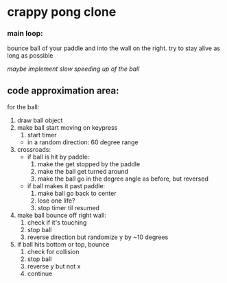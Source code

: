 # crappy pong clone

### main loop:

bounce ball of your paddle and into the wall on the right. try to stay alive as long as possible

*maybe implement slow speeding up of the ball*

## code approximation area:

for the ball:

1. draw ball object
2. make ball start moving on keypress
   1. start timer
    - in a random direction: 60 degree range
3. crossroads:
    - if ball is hit by paddle:
        1. make the get stopped by the paddle
        2. make the ball get turned around
        3. make the ball go in the degree angle as before, but reversed
    - if ball makes it past paddle:
        1. make ball go back to center
        2. lose one life?
        3. stop timer til resumed
4. make ball bounce off right wall:
   1. check if it's touching
   2. stop ball
   3. reverse direction but randomize y by ~10 degrees
5. if ball hits bottom or top, bounce
   1. check for collision
   2. stop ball
   3. reverse y but not x
   4. continue